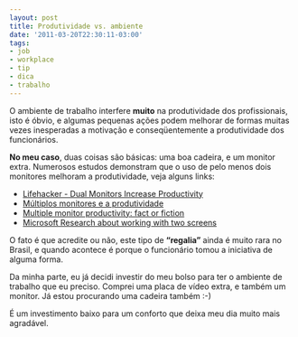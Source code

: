 ```yaml
---
layout: post
title: Produtividade vs. ambiente
date: '2011-03-20T22:30:11-03:00'
tags:
- job
- workplace
- tip
- dica
- trabalho
---
```


O ambiente de trabalho interfere **muito** na produtividade dos profissionais, isto é óbvio, e algumas pequenas ações podem melhorar de formas muitas vezes inesperadas a motivação e conseqüentemente a produtividade dos funcionários.

**No meu caso**, duas coisas são básicas: uma boa cadeira, e um monitor extra. Numerosos estudos demonstram que o uso de pelo menos dois monitores melhoram a produtividade, veja alguns links: 

* [Lifehacker - Dual Monitors Increase Productivity](http://lifehacker.com/#!168488/dual-monitors-increase-productivity)
* [Múltiplos monitores e a produtividade](http://blog.tecnologiaqueinteressa.com/2010/08/multiplos-monitores-mais-produtividade.html)
* [Multiple monitor productivity: fact or fiction](http://dubroy.com/blog/multiple-monitor-productivity-fact-or-fiction/)
* [Microsoft Research about working with two screens](http://research.microsoft.com/en-us/news/features/vibe.aspx)

O fato é que acredite ou não, este tipo de **“regalia”** ainda é muito rara no Brasil, e quando acontece é porque o funcionário tomou a iniciativa de alguma forma.

Da minha parte, eu já decidi investir do meu bolso para ter o ambiente de trabalho que eu preciso. Comprei uma placa de vídeo extra, e também um monitor. Já estou procurando uma cadeira também :-)

É um investimento baixo para um conforto que deixa meu dia muito mais agradável.